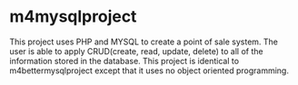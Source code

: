 # m4mysqlproject

This project uses PHP and MYSQL to create a point of sale system. The user is able to apply CRUD(create, read, update,
delete) to all of the information stored in the database. This project is identical to m4bettermysqlproject except 
that it uses no object oriented programming.
